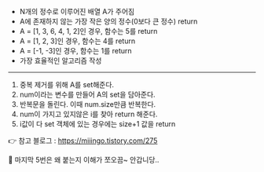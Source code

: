 - N개의 정수로 이루어진 배열 A가 주어짐
- A에 존재하지 않는 가장 작은 양의 정수(0보다 큰 정수) return
- A = [1, 3, 6, 4, 1, 2]인 경우, 함수는 5를 return
- A = [1, 2, 3]인 경우, 함수는 4를 return
- A = [-1, -3]인 경우, 함수는 1를 return
- 가장 효율적인 알고리즘 작성

---

1. 중복 제거를 위해 A를 set해준다.
2. num이라는 변수를 만들어 A의 set을 담아준다.
3. 반복문을 돌린다. 이때 num.size만큼 반복한다.
4. num이 가지고 있지않은 i를 찾아 return 해준다.
5. i값이 다 set 객체에 있는 경우에는 size+1 값을 return

👉 참고 블로그 : https://miiingo.tistory.com/275

🤔 마지막 5번은 왜 붙는지 이해가 쪼오끔~ 안갑니당..
